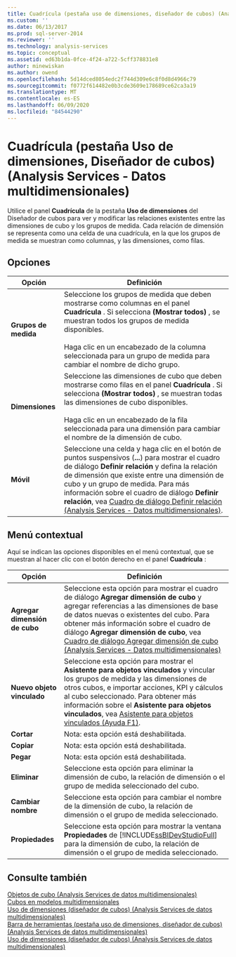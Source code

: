 ```yaml
---
title: Cuadrícula (pestaña uso de dimensiones, diseñador de cubos) (Analysis Services-datos multidimensionales) | Microsoft Docs
ms.custom: ''
ms.date: 06/13/2017
ms.prod: sql-server-2014
ms.reviewer: ''
ms.technology: analysis-services
ms.topic: conceptual
ms.assetid: ed63b1da-0fce-4f24-a722-5cff378831e8
author: minewiskan
ms.author: owend
ms.openlocfilehash: 5d14dced8054edc2f744d309e6c8f0d8d4966c79
ms.sourcegitcommit: f0772f614482e0b3cde3609e178689ce62ca3a19
ms.translationtype: MT
ms.contentlocale: es-ES
ms.lasthandoff: 06/09/2020
ms.locfileid: "84544290"
---
```

# <a name="grid-dimension-usage-tab-cube-designer-analysis-services---multidimensional-data"></a>Cuadrícula (pestaña Uso de dimensiones, Diseñador de cubos) (Analysis Services - Datos multidimensionales)
  Utilice el panel **Cuadrícula** de la pestaña **Uso de dimensiones** del Diseñador de cubos para ver y modificar las relaciones existentes entre las dimensiones de cubo y los grupos de medida. Cada relación de dimensión se representa como una celda de una cuadrícula, en la que los grupos de medida se muestran como columnas, y las dimensiones, como filas.  
  
## <a name="options"></a>Opciones  
  
|Opción|Definición|  
|------------|----------------|  
|**Grupos de medida**|Seleccione los grupos de medida que deben mostrarse como columnas en el panel **Cuadrícula** . Si selecciona **(Mostrar todos)** , se muestran todos los grupos de medida disponibles.<br /><br /> Haga clic en un encabezado de la columna seleccionada para un grupo de medida para cambiar el nombre de dicho grupo.|  
|**Dimensiones**|Seleccione las dimensiones de cubo que deben mostrarse como filas en el panel **Cuadrícula** . Si selecciona **(Mostrar todos)** , se muestran todas las dimensiones de cubo disponibles.<br /><br /> Haga clic en un encabezado de la fila seleccionada para una dimensión para cambiar el nombre de la dimensión de cubo.|  
|**Móvil**|Seleccione una celda y haga clic en el botón de puntos suspensivos (**...**) para mostrar el cuadro de diálogo **Definir relación** y defina la relación de dimensión que existe entre una dimensión de cubo y un grupo de medida. Para más información sobre el cuadro de diálogo **Definir relación**, vea [Cuadro de diálogo Definir relación &#40;Analysis Services - Datos multidimensionales&#41;](define-relationship-dialog-box-analysis-services-multidimensional-data.md).|  
  
## <a name="context-menu"></a>Menú contextual  
 Aquí se indican las opciones disponibles en el menú contextual, que se muestran al hacer clic con el botón derecho en el panel **Cuadrícula** :  
  
|Opción|Definición|  
|------------|----------------|  
|**Agregar dimensión de cubo**|Seleccione esta opción para mostrar el cuadro de diálogo **Agregar dimensión de cubo** y agregar referencias a las dimensiones de base de datos nuevas o existentes del cubo. Para obtener más información sobre el cuadro de diálogo **Agregar dimensión de cubo**, vea [Cuadro de diálogo Agregar dimensión de cubo &#40;Analysis Services - Datos multidimensionales&#41;](add-cube-dimension-dialog-box-analysis-services-multidimensional-data.md)|  
|**Nuevo objeto vinculado**|Seleccione esta opción para mostrar el **Asistente para objetos vinculados** y vincular los grupos de medida y las dimensiones de otros cubos, e importar acciones, KPI y cálculos al cubo seleccionado. Para obtener más información sobre el **Asistente para objetos vinculados**, vea [Asistente para objetos vinculados (Ayuda F1)](linked-object-wizard-f1-help.md).|  
|**Cortar**|Nota: esta opción está deshabilitada.|  
|**Copiar**|Nota: esta opción está deshabilitada.|  
|**Pegar**|Nota: esta opción está deshabilitada.|  
|**Eliminar**|Seleccione esta opción para eliminar la dimensión de cubo, la relación de dimensión o el grupo de medida seleccionado del cubo.|  
|**Cambiar nombre**|Seleccione esta opción para cambiar el nombre de la dimensión de cubo, la relación de dimensión o el grupo de medida seleccionado.|  
|**Propiedades**|Seleccione esta opción para mostrar la ventana **Propiedades** de [!INCLUDE[ssBIDevStudioFull](../includes/ssbidevstudiofull-md.md)] para la dimensión de cubo, la relación de dimensión o el grupo de medida seleccionado.|  
  
## <a name="see-also"></a>Consulte también  
 [Objetos de cubo &#40;Analysis Services de datos multidimensionales&#41;](multidimensional-models-olap-logical-cube-objects/cube-objects-analysis-services-multidimensional-data.md)   
 [Cubos en modelos multidimensionales](multidimensional-models/cubes-in-multidimensional-models.md)   
 [Uso de dimensiones &#40;diseñador de cubos&#41; &#40;Analysis Services de datos multidimensionales&#41;](dimension-usage-cube-designer-analysis-services-multidimensional-data.md)   
 [Barra de herramientas &#40;pestaña uso de dimensiones, diseñador de cubos&#41; &#40;Analysis Services de datos multidimensionales&#41;](toolbar-dimension-usage-cube-designer-analysis-services-multidimensional-data.md)   
 [Uso de dimensiones &#40;diseñador de cubos&#41; &#40;Analysis Services de datos multidimensionales&#41;](dimension-usage-cube-designer-analysis-services-multidimensional-data.md)  
  
  
